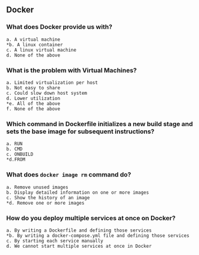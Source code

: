 ## Docker

### What does Docker provide us with?

    a. A virtual machine
    *b. A linux container
    c. A linux virtual machine
    d. None of the above

### What is the problem with Virtual Machines?

    a. Limited virtualization per host
    b. Not easy to share
    c. Could slow down host system
    d. Lower utilization
    *e. All of the above
    f. None of the above

### Which command in Dockerfile initializes a new build stage and sets the base image for subsequent instructions?

    a. RUN
    b. CMD
    c. ONBUILD
    *d.FROM

### What does `docker image rm` command do?

    a. Remove unused images
    b. Display detailed information on one or more images
    c. Show the history of an image
    *d. Remove one or more images

### How do you deploy multiple services at once on Docker?

    a. By writing a Dockerfile and defining those services
    *b. By writing a docker-compose.yml file and defining those services
    c. By starting each service manually
    d. We cannot start multiple services at once in Docker

###

###

###

###

###
